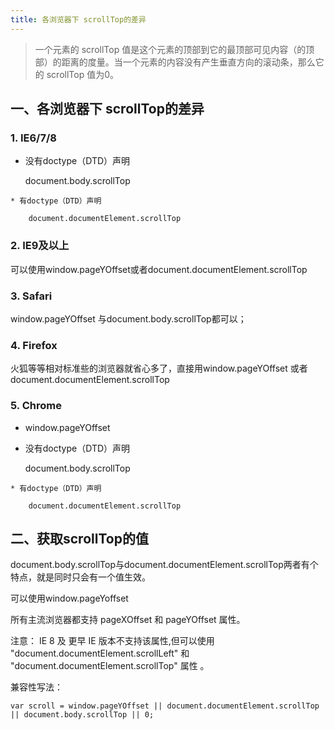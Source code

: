 ```yaml
---
title: 各浏览器下 scrollTop的差异 
---
```

>一个元素的 scrollTop 值是这个元素的顶部到它的最顶部可见内容（的顶部）的距离的度量。当一个元素的内容没有产生垂直方向的滚动条，那么它的 scrollTop 值为0。

## 一、各浏览器下 scrollTop的差异 

### 1. IE6/7/8

   
   * 没有doctype（DTD）声明
   
        document.body.scrollTop 
		
	* 有doctype（DTD）声明
	
	    document.documentElement.scrollTop
		
### 2. IE9及以上
     
  可以使用window.pageYOffset或者document.documentElement.scrollTop 

### 3. Safari

 window.pageYOffset 与document.body.scrollTop都可以； 
 
### 4. Firefox

火狐等等相对标准些的浏览器就省心多了，直接用window.pageYOffset 或者 document.documentElement.scrollTop 

### 5. Chrome

   * window.pageYOffset


   * 没有doctype（DTD）声明
   
        document.body.scrollTop 
		
	* 有doctype（DTD）声明
	
	    document.documentElement.scrollTop


## 二、获取scrollTop的值

document.body.scrollTop与document.documentElement.scrollTop两者有个特点，就是同时只会有一个值生效。

可以使用window.pageYoffset

所有主流浏览器都支持 pageXOffset 和 pageYOffset 属性。

注意： IE 8 及 更早 IE 版本不支持该属性,但可以使用 "document.documentElement.scrollLeft" 和 "document.documentElement.scrollTop" 属性 。

兼容性写法：
```javascript?linenums
var scroll = window.pageYOffset || document.documentElement.scrollTop || document.body.scrollTop || 0;
```